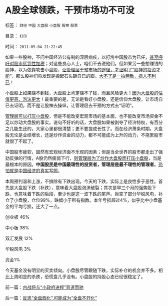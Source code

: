# A股全球领跌，干预市场功不可没

标签： `财经` `中国` `大盘股` `小盘股` `股神` `股票` 

目录： `打印`

时间： `2011-05-04 21:22:45`

如果一些股神，不问中国经济公有制的深层痼疾，以打垮中国股市为已任，[甚至呼吁对股市惩罚性加税](../../../2009/12/10/专家教授嫌中国税收太轻，“向国际接轨”.md)；对这些良心人士，咱们不去说他们。但如果另一些想赚钱的股神，以为依靠攻击小盘股，[让管理层干预市场的途径，才证明了“股神的投资才能](../../../2011/4/13/五毛股神的劣根性.md)”，那么股神们将发现是搬起石头砸自已的脚。[大不了是一拍两散，损人不利已](../../../2011/4/29/损人不利已的五毛股神.md)！

小盘股上如果赚不到钱，大盘股上肯定赚不了钱，而且风险更大！[因为大盘股的估值更高，泡沫更大](../../../2010/11/12/凭什么说“通胀无牛市”？.md)！最重要的是，无论是看好小盘股，还是信仰大盘股，让市场自已去证明，而不是让股神去操纵，让管理层去干预的方式去“证明”。

[管理层可以打压小盘股](../../../2011/4/28/打压小盘股，成功制造了股灾.md)，但是不能改变宏观市场的基本面，也不能改变市场资金不足以炒动大盘股的事实。说句不好听的话，大盘股如果被剥夺了经济特权，有百分之几能生还的，大家心里都很清楚；更不要提成长性了。而在经济萧条时期，大盘股无论是业绩增长，还是炒作资金的动力，都不可能成为上升的动力，不拖累股市就很了不起了。

中国股市疲软，固然有宏观经济面不乐观的因素；但是当全世界的股市都走出了强劲反弹的行情，A股仍然疲弱下行，[则管理层为了炒作大盘股而打压小盘股](../../../2011/4/26/打压小盘股，是不自然的.md)，当是最根本的原因。**中国股民是中国最理性的投资者，管理层是最不理性的管理者**。[恐怕就是中国经济的真实写照](../../../2011/4/29/股民的民主素质可能较高.md)。

本周预判温和上涨，不排除有下跌出现。今天的下跌，实际上是良性多于恶性。首先是大盘股下跌（补跌），意味着大盘股泡沫破裂；其次是早三个月的强势股下跌，也意味着下跌的后段，至少也是这一波下跌的尾声。抛空了部分华锐风电，补仓了小盘股，仓位99%，跌幅小于所有指数。本年亏损超过4%，似乎比中小盘基金的平均亏损，还大了一点。

创业板 46%

中小板 38%

双汇发展 12%

华锐风电 3%

资金1%

今天基金没有明显的买卖倾向。小盘股尽管跟随下跌，实际补仓的机会并不多。相比上周明显的杀跌，恐慌盘几乎没有。小盘股的持股心态已经很稳定了。



前一篇：[内战将与“小政府进程”背道而驰](../../../2011/5/3/内战将与“小政府进程”背道而驰.md)

后一篇：[反思“全盘西化”,可能成为“全盘不开化”](../../../2011/5/4/反思“全盘西化”,可能成为“全盘不开化”.md)